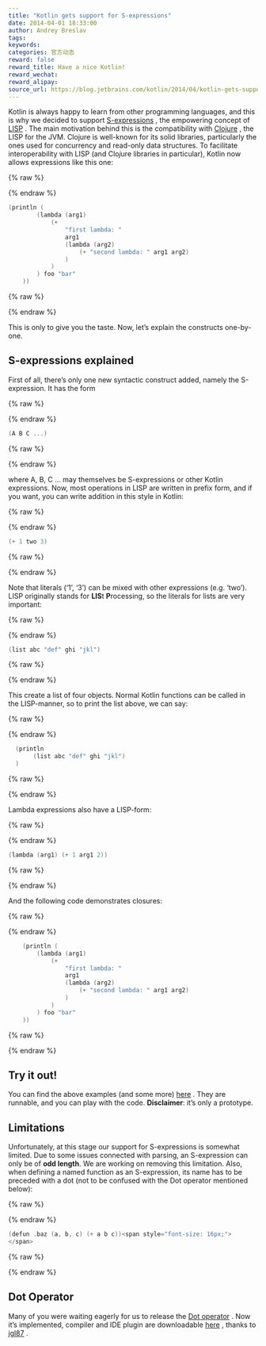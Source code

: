 ```yaml
---
title: "Kotlin gets support for S-expressions"
date: 2014-04-01 18:33:00
author: Andrey Breslav
tags:
keywords:
categories: 官方动态
reward: false
reward_title: Have a nice Kotlin!
reward_wechat:
reward_alipay:
source_url: https://blog.jetbrains.com/kotlin/2014/04/kotlin-gets-support-for-s-expressions/
---
```


Kotlin is always happy to learn from other programming languages, and this is why we decided to support [S-expressions](http://en.wikipedia.org/wiki/S-expression) , the empowering concept of  [LISP](http://en.wikipedia.org/wiki/Lisp_(programming_language)) .
The main motivation behind this is the compatibility with [Clojure](http://clojure.org/) , the LISP for the JVM. Clojure is well-known for its solid libraries, particularly the ones used for concurrency and read-only data structures.
To facilitate interoperability with LISP (and Clo<em>j</em>ure libraries in particular), Kotlin now allows expressions like this one:

{% raw %}
<p></p>
{% endraw %}

```kotlin
(println (
        (lambda (arg1)
            (+
                "first lambda: "
                arg1
                (lambda (arg2)
                    (+ "second lambda: " arg1 arg2)
                )
            )
        ) foo "bar"
    ))
```

{% raw %}
<p></p>
{% endraw %}

This is only to give you the taste. Now, let’s explain the constructs one-by-one.<span id="more-1505"></span>
## S-expressions explained

First of all, there’s only one new syntactic construct added, namely the S-expression. It has the form

{% raw %}
<p></p>
{% endraw %}

```kotlin
(A B C ...)
```

{% raw %}
<p></p>
{% endraw %}

where A, B, C … may themselves be S-expressions or other Kotlin expressions.
Now, most operations in LISP are written in prefix form, and if you want, you can write addition in this style in Kotlin:

{% raw %}
<p></p>
{% endraw %}

```kotlin
(+ 1 two 3)
```

{% raw %}
<p></p>
{% endraw %}

Note that literals (‘1’, ‘3’) can be mixed with other expressions (e.g. ‘two’).
LISP originally stands for <strong>LIS</strong>t <strong>P</strong>rocessing, so the literals for lists are very important:

{% raw %}
<p></p>
{% endraw %}

```kotlin
(list abc "def" ghi "jkl")
```

{% raw %}
<p></p>
{% endraw %}

This create a list of four objects.
Normal Kotlin functions can be called in the LISP-manner, so to print the list above, we can say:

{% raw %}
<p></p>
{% endraw %}

```kotlin
  (println
       (list abc "def" ghi "jkl")
  )
```

{% raw %}
<p></p>
{% endraw %}

Lambda expressions also have a LISP-form:

{% raw %}
<p></p>
{% endraw %}

```kotlin
(lambda (arg1) (+ 1 arg1 2))
```

{% raw %}
<p></p>
{% endraw %}

And the following code demonstrates closures:

{% raw %}
<p></p>
{% endraw %}

```kotlin
    (println (
        (lambda (arg1)
            (+
                "first lambda: "
                arg1
                (lambda (arg2)
                    (+ "second lambda: " arg1 arg2)
                )
            )
        ) foo "bar"
    ))
```

{% raw %}
<p></p>
{% endraw %}

## Try it out!

You can find the above examples (and some more) [here](http://kotlin-demo.jetbrains.com/?publicLink=104074971561017308771-1697121195) . They are runnable, and you can play with the code. <strong>Disclaimer</strong>: it’s only a prototype.
## Limitations

Unfortunately, at this stage our support for S-expressions is somewhat limited. Due to some issues connected with parsing, an S-expression can only be of <strong>odd length</strong>. We are working on removing this limitation.
Also, when defining a named function as an S-expression, its name has to be preceded with a dot (not to be confused with the Dot operator mentioned below):

{% raw %}
<p></p>
{% endraw %}

```kotlin
(defun .baz (a, b, c) (+ a b c))<span style="font-size: 16px;"> 
</span>
```

{% raw %}
<p></p>
{% endraw %}

## Dot Operator

Many of you were waiting eagerly for us to release the [Dot operator](http://blog.jetbrains.com/kotlin/2013/04/the-dot-operator/) . Now it’s implemented, compiler and IDE plugin are downloadable [here]( https://github.com/JetBrains/kotlin/releases/tag/dot-operator) , thanks to [jgl87](https://github.com/JetBrains/kotlin/pull/430) .
